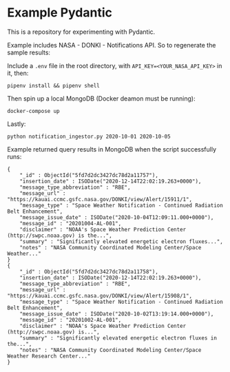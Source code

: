 # Example Pydantic

This is a repository for experimenting with Pydantic.

Example includes NASA - DONKI - Notifications API. So to regenerate the sample results:

Include a `.env` file in the root directory, with `API_KEY=<YOUR_NASA_API_KEY>` in it, then:

```
pipenv install && pipenv shell
```

Then spin up a local MongoDB (Docker deamon must be running):

```
docker-compose up
```

Lastly:

```
python notification_ingestor.py 2020-10-01 2020-10-05
```

Example returned query results in MongoDB when the script successfully runs:

```
{ 
    "_id" : ObjectId("5fd7d2dc3427dc78d2a11757"), 
    "insertion_date" : ISODate("2020-12-14T22:02:19.263+0000"), 
    "message_type_abbreviation" : "RBE", 
    "message_url" : "https://kauai.ccmc.gsfc.nasa.gov/DONKI/view/Alert/15911/1", 
    "message_type" : "Space Weather Notification - Continued Radiation Belt Enhancement", 
    "message_issue_date" : ISODate("2020-10-04T12:09:11.000+0000"), 
    "message_id" : "20201004-AL-001", 
    "disclaimer" : "NOAA's Space Weather Prediction Center (http://swpc.noaa.gov) is the...", 
    "summary" : "Significantly elevated energetic electron fluxes...", 
    "notes" : "NASA Community Coordinated Modeling Center/Space Weather..."
}
{ 
    "_id" : ObjectId("5fd7d2dc3427dc78d2a11758"), 
    "insertion_date" : ISODate("2020-12-14T22:02:19.263+0000"), 
    "message_type_abbreviation" : "RBE", 
    "message_url" : "https://kauai.ccmc.gsfc.nasa.gov/DONKI/view/Alert/15908/1", 
    "message_type" : "Space Weather Notification - Continued Radiation Belt Enhancement", 
    "message_issue_date" : ISODate("2020-10-02T13:19:14.000+0000"), 
    "message_id" : "20201002-AL-001", 
    "disclaimer" : "NOAA's Space Weather Prediction Center (http://swpc.noaa.gov) is...", 
    "summary" : "Significantly elevated energetic electron fluxes in the...", 
    "notes" : "NASA Community Coordinated Modeling Center/Space Weather Research Center..."
}
```
